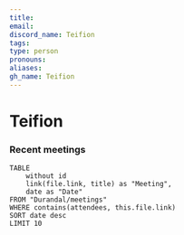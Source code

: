 ```yaml
---
title: 
email: 
discord_name: Teifion
tags: 
type: person
pronouns: 
aliases: 
gh_name: Teifion
---
```

# Teifion


### Recent meetings
```dataview
TABLE
	without id
	link(file.link, title) as "Meeting",
	date as "Date"
FROM "Durandal/meetings"
WHERE contains(attendees, this.file.link)
SORT date desc
LIMIT 10
```

